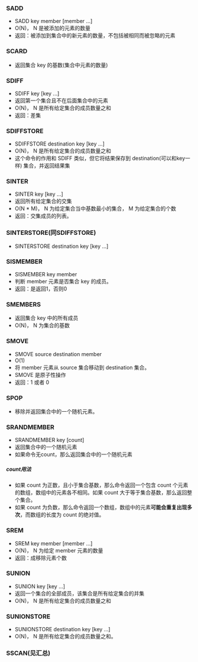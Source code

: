 ### SADD
* SADD key member [member ...]
* O(N)， N 是被添加的元素的数量
* 返回：被添加到集合中的新元素的数量，不包括被相同而被忽略的元素

### SCARD
* 返回集合 key 的基数(集合中元素的数量)


### SDIFF
* SDIFF key [key ...]
* 返回第一个集合且不在后面集合中的元素
* O(N)， N 是所有给定集合的成员数量之和
* 返回：差集

### SDIFFSTORE
* SDIFFSTORE destination key [key ...]
* O(N)， N 是所有给定集合的成员数量之和
* 这个命令的作用和 SDIFF 类似，但它将结果保存到 destination(可以和key一样) 集合，并返回结果集

### SINTER
* SINTER key [key ...]
* 返回所有给定集合的交集
* O(N * M)， N 为给定集合当中基数最小的集合， M 为给定集合的个数
* 返回：交集成员的列表。

### SINTERSTORE(同SDIFFSTORE)
* SINTERSTORE destination key [key ...]

### SISMEMBER
* SISMEMBER key member
* 判断 member 元素是否集合 key 的成员。
* 返回：是返回1，否则0

### SMEMBERS
* 返回集合 key 中的所有成员
* O(N)， N 为集合的基数

### SMOVE
* SMOVE source destination member
* O(1)
* 将 member 元素从 source 集合移动到 destination 集合。
* SMOVE 是原子性操作
* 返回：1 或者 0

### SPOP
* 移除并返回集合中的一个随机元素。

### SRANDMEMBER
* SRANDMEMBER key [count]
* 返回集合中的一个随机元素
* 如果命令无count，那么返回集合中的一个随机元素

##### count用法
* 如果 count 为正数，且小于集合基数，那么命令返回一个包含 count 个元素的数组，数组中的元素各不相同。如果 count 大于等于集合基数，那么返回整个集合。
* 如果 count 为负数，那么命令返回一个数组，数组中的元素**可能会重复出现多次**，而数组的长度为 count 的绝对值。

### SREM
* SREM key member [member ...]
* O(N)， N 为给定 member 元素的数量
* 返回：成移除元素个数

### SUNION
* SUNION key [key ...]
* 返回一个集合的全部成员，该集合是所有给定集合的并集
* O(N)， N 是所有给定集合的成员数量之和

### SUNIONSTORE
* SUNIONSTORE destination key [key ...]
* O(N)， N 是所有给定集合的成员数量之和。

### SSCAN(见汇总)


